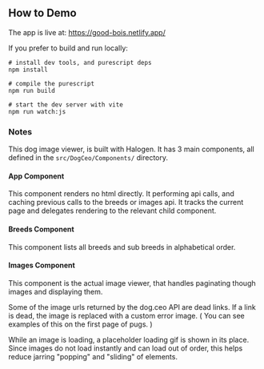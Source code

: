 ## How to Demo

The app is live at: https://good-bois.netlify.app/

If you prefer to build and run locally:
```
# install dev tools, and purescript deps
npm install 

# compile the purescript
npm run build 

# start the dev server with vite
npm run watch:js 
```


### Notes
This dog image viewer, is built with Halogen. It has 3 main components, all defined in the `src/DogCeo/Components/` directory.

#### App Component
This component renders no html directly.
It performing api calls, and caching previous calls to the breeds or images api. 
It tracks the current page and delegates rendering to the relevant child component.

#### Breeds Component
This component lists all breeds and sub breeds in alphabetical order.

#### Images Component
This component is the actual image viewer, that handles paginating though images and displaying them.

Some of the image urls returned by the dog.ceo API are dead links. 
If a link is dead, the image is replaced with a custom error image.
( You can see examples of this on the first page of pugs. )

While an image is loading, a placeholder loading gif is shown in its place.
Since images do not load instantly and can load out of order, this helps reduce jarring  "popping" and "sliding" of elements.
